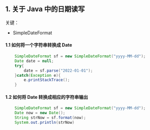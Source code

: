 ## 1. 关于 Java 中的日期读写
关键：
- SimpleDateFormat
#### 1.1 如何将一个字符串转换成 Date
```java
    SimpleDateFormat sf = new SimpleDateFormat("yyyy-MM-dd");
    Date date = null;
    try{
        date = sf.parse("2022-01-01");
    }catch(Exception e){
        e.printStackTrace();
    }
```

#### 1.2 如何将 Date 转换成相应的字符串输出
```java
    SimpleDateFormat sf = new SimpleDateFormat("yyyy-MM-dd");
    Date now = new Date();
    String strNow = sf.format(now);
    System.out.println(strNow)
```